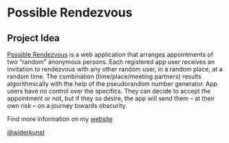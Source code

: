 # Possible Rendezvous

## Project Idea

[Possible Rendezvous](http://possiblerendezvous.com/) is a web application that arranges appointments of two “random” anonymous persons. 
Each registered app user receives an invitation to rendezvous with any other random user, in a random place, at a random time. 
The combination (time/place/meeting partners) results algorithmically with the help of the pseudorandom number generator. 
App users have no control over the specifics. 
They can decide to accept the appointment or not, but if they so desire, the app will send them – at their own risk – on a journey towards obscurity.

Find more information on my [website](http://andreyustinov.com/possiblerendezvous/)

[@widerkunst](https://github.com/orgs/possiblerendezvous/people/widerkunst)
